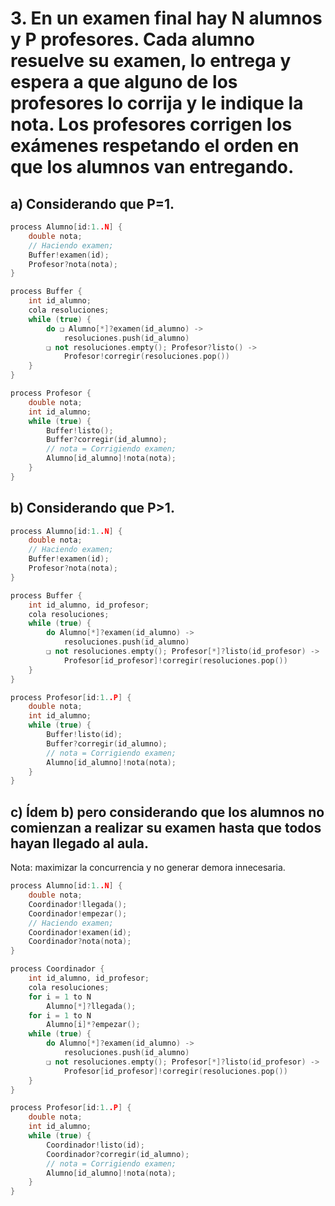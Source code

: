 # 3. En un examen final hay N alumnos y P profesores. Cada alumno resuelve su examen, lo entrega y espera a que alguno de los profesores lo corrija y le indique la nota. Los profesores corrigen los exámenes respetando el orden en que los alumnos van entregando.

## a) Considerando que P=1.

```cpp
process Alumno[id:1..N] {
    double nota;
    // Haciendo examen;
    Buffer!examen(id);
    Profesor?nota(nota);
}

process Buffer {
    int id_alumno;
    cola resoluciones;
    while (true) {
        do ❏ Alumno[*]?examen(id_alumno) ->
            resoluciones.push(id_alumno)
        ❏ not resoluciones.empty(); Profesor?listo() ->
            Profesor!corregir(resoluciones.pop())
    }
}

process Profesor {
    double nota;
    int id_alumno;
    while (true) {
        Buffer!listo();
        Buffer?corregir(id_alumno);
        // nota = Corrigiendo examen;
        Alumno[id_alumno]!nota(nota);
    }
}
```

## b) Considerando que P>1.

```cpp
process Alumno[id:1..N] {
    double nota;
    // Haciendo examen;
    Buffer!examen(id);
    Profesor?nota(nota);
}

process Buffer {
    int id_alumno, id_profesor;
    cola resoluciones;
    while (true) {
        do Alumno[*]?examen(id_alumno) ->
            resoluciones.push(id_alumno)
        ❏ not resoluciones.empty(); Profesor[*]?listo(id_profesor) ->
            Profesor[id_profesor]!corregir(resoluciones.pop())
    }
}

process Profesor[id:1..P] {
    double nota;
    int id_alumno;
    while (true) {
        Buffer!listo(id);
        Buffer?corregir(id_alumno);
        // nota = Corrigiendo examen;
        Alumno[id_alumno]!nota(nota);
    }
}
```

## c) Ídem b) pero considerando que los alumnos no comienzan a realizar su examen hasta que todos hayan llegado al aula.

Nota: maximizar la concurrencia y no generar demora innecesaria.

```cpp
process Alumno[id:1..N] {
    double nota;
    Coordinador!llegada();
    Coordinador!empezar();
    // Haciendo examen;
    Coordinador!examen(id);
    Coordinador?nota(nota);
}

process Coordinador {
    int id_alumno, id_profesor;
    cola resoluciones;
    for i = 1 to N
        Alumno[*]?llegada();
    for i = 1 to N
        Alumno[i]*?empezar();
    while (true) {
        do Alumno[*]?examen(id_alumno) ->
            resoluciones.push(id_alumno)
        ❏ not resoluciones.empty(); Profesor[*]?listo(id_profesor) ->
            Profesor[id_profesor]!corregir(resoluciones.pop())
    }
}

process Profesor[id:1..P] {
    double nota;
    int id_alumno;
    while (true) {
        Coordinador!listo(id);
        Coordinador?corregir(id_alumno);
        // nota = Corrigiendo examen;
        Alumno[id_alumno]!nota(nota);
    }
}
```